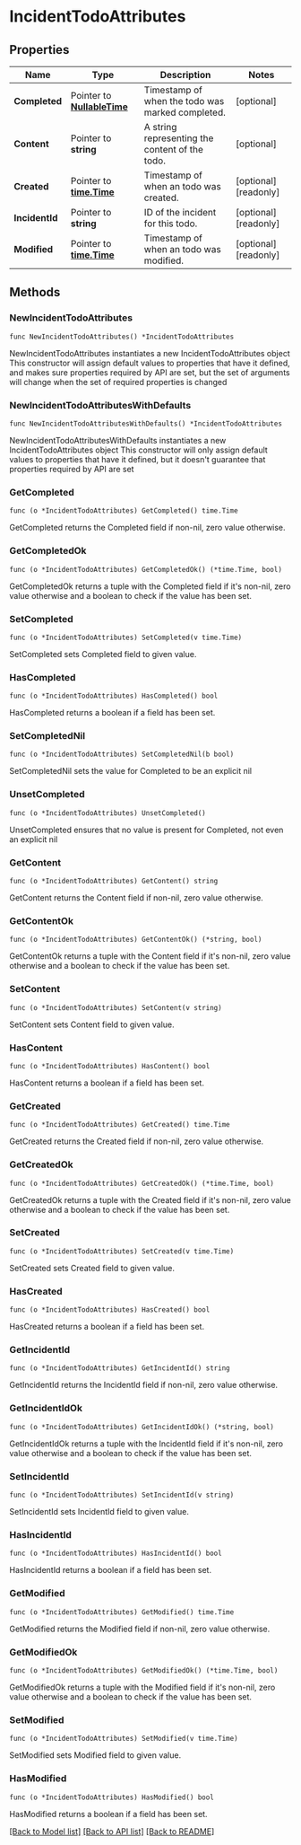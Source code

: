 # IncidentTodoAttributes

## Properties

Name | Type | Description | Notes
------------ | ------------- | ------------- | -------------
**Completed** | Pointer to [**NullableTime**](time.Time.md) | Timestamp of when the todo was marked completed. | [optional] 
**Content** | Pointer to **string** | A string representing the content of the todo. | [optional] 
**Created** | Pointer to [**time.Time**](time.Time.md) | Timestamp of when an todo was created. | [optional] [readonly] 
**IncidentId** | Pointer to **string** | ID of the incident for this todo. | [optional] [readonly] 
**Modified** | Pointer to [**time.Time**](time.Time.md) | Timestamp of when an todo was modified. | [optional] [readonly] 

## Methods

### NewIncidentTodoAttributes

`func NewIncidentTodoAttributes() *IncidentTodoAttributes`

NewIncidentTodoAttributes instantiates a new IncidentTodoAttributes object
This constructor will assign default values to properties that have it defined,
and makes sure properties required by API are set, but the set of arguments
will change when the set of required properties is changed

### NewIncidentTodoAttributesWithDefaults

`func NewIncidentTodoAttributesWithDefaults() *IncidentTodoAttributes`

NewIncidentTodoAttributesWithDefaults instantiates a new IncidentTodoAttributes object
This constructor will only assign default values to properties that have it defined,
but it doesn't guarantee that properties required by API are set

### GetCompleted

`func (o *IncidentTodoAttributes) GetCompleted() time.Time`

GetCompleted returns the Completed field if non-nil, zero value otherwise.

### GetCompletedOk

`func (o *IncidentTodoAttributes) GetCompletedOk() (*time.Time, bool)`

GetCompletedOk returns a tuple with the Completed field if it's non-nil, zero value otherwise
and a boolean to check if the value has been set.

### SetCompleted

`func (o *IncidentTodoAttributes) SetCompleted(v time.Time)`

SetCompleted sets Completed field to given value.

### HasCompleted

`func (o *IncidentTodoAttributes) HasCompleted() bool`

HasCompleted returns a boolean if a field has been set.

### SetCompletedNil

`func (o *IncidentTodoAttributes) SetCompletedNil(b bool)`

 SetCompletedNil sets the value for Completed to be an explicit nil

### UnsetCompleted
`func (o *IncidentTodoAttributes) UnsetCompleted()`

UnsetCompleted ensures that no value is present for Completed, not even an explicit nil
### GetContent

`func (o *IncidentTodoAttributes) GetContent() string`

GetContent returns the Content field if non-nil, zero value otherwise.

### GetContentOk

`func (o *IncidentTodoAttributes) GetContentOk() (*string, bool)`

GetContentOk returns a tuple with the Content field if it's non-nil, zero value otherwise
and a boolean to check if the value has been set.

### SetContent

`func (o *IncidentTodoAttributes) SetContent(v string)`

SetContent sets Content field to given value.

### HasContent

`func (o *IncidentTodoAttributes) HasContent() bool`

HasContent returns a boolean if a field has been set.

### GetCreated

`func (o *IncidentTodoAttributes) GetCreated() time.Time`

GetCreated returns the Created field if non-nil, zero value otherwise.

### GetCreatedOk

`func (o *IncidentTodoAttributes) GetCreatedOk() (*time.Time, bool)`

GetCreatedOk returns a tuple with the Created field if it's non-nil, zero value otherwise
and a boolean to check if the value has been set.

### SetCreated

`func (o *IncidentTodoAttributes) SetCreated(v time.Time)`

SetCreated sets Created field to given value.

### HasCreated

`func (o *IncidentTodoAttributes) HasCreated() bool`

HasCreated returns a boolean if a field has been set.

### GetIncidentId

`func (o *IncidentTodoAttributes) GetIncidentId() string`

GetIncidentId returns the IncidentId field if non-nil, zero value otherwise.

### GetIncidentIdOk

`func (o *IncidentTodoAttributes) GetIncidentIdOk() (*string, bool)`

GetIncidentIdOk returns a tuple with the IncidentId field if it's non-nil, zero value otherwise
and a boolean to check if the value has been set.

### SetIncidentId

`func (o *IncidentTodoAttributes) SetIncidentId(v string)`

SetIncidentId sets IncidentId field to given value.

### HasIncidentId

`func (o *IncidentTodoAttributes) HasIncidentId() bool`

HasIncidentId returns a boolean if a field has been set.

### GetModified

`func (o *IncidentTodoAttributes) GetModified() time.Time`

GetModified returns the Modified field if non-nil, zero value otherwise.

### GetModifiedOk

`func (o *IncidentTodoAttributes) GetModifiedOk() (*time.Time, bool)`

GetModifiedOk returns a tuple with the Modified field if it's non-nil, zero value otherwise
and a boolean to check if the value has been set.

### SetModified

`func (o *IncidentTodoAttributes) SetModified(v time.Time)`

SetModified sets Modified field to given value.

### HasModified

`func (o *IncidentTodoAttributes) HasModified() bool`

HasModified returns a boolean if a field has been set.


[[Back to Model list]](../README.md#documentation-for-models) [[Back to API list]](../README.md#documentation-for-api-endpoints) [[Back to README]](../README.md)


